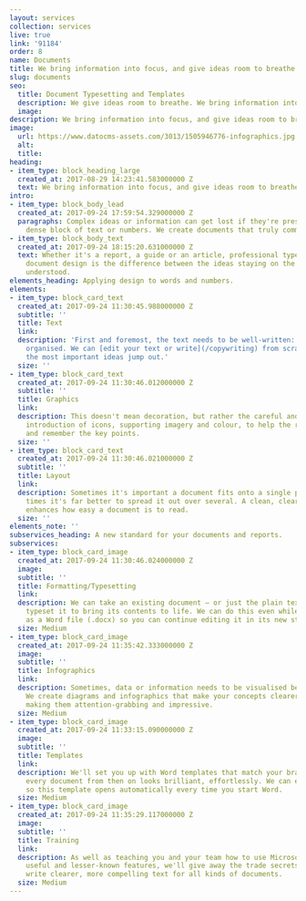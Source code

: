 ```yaml
---
layout: services
collection: services
live: true
link: '91184'
order: 8
name: Documents
title: We bring information into focus, and give ideas room to breathe
slug: documents
seo:
  title: Document Typesetting and Templates
  description: We give ideas room to breathe. We bring information into focus.
  image: 
description: We bring information into focus, and give ideas room to breathe.
image:
  url: https://www.datocms-assets.com/3013/1505946776-infographics.jpg
  alt: 
  title: 
heading:
- item_type: block_heading_large
  created_at: 2017-08-29 14:23:41.583000000 Z
  text: We bring information into focus, and give ideas room to breathe.
intro:
- item_type: block_body_lead
  created_at: 2017-09-24 17:59:54.329000000 Z
  paragraphs: Complex ideas or information can get lost if they're presented as a
    dense block of text or numbers. We create documents that truly communicate.
- item_type: block_body_text
  created_at: 2017-09-24 18:15:20.631000000 Z
  text: Whether it's a report, a guide or an article, professional typesetting and
    document design is the difference between the ideas staying on the page – or being
    understood.
elements_heading: Applying design to words and numbers.
elements:
- item_type: block_card_text
  created_at: 2017-09-24 11:30:45.988000000 Z
  subtitle: ''
  title: Text
  link: 
  description: 'First and foremost, the text needs to be well-written: lucid, succinct,
    organised. We can [edit your text or write](/copywriting) from scratch to ensure
    the most important ideas jump out.'
  size: ''
- item_type: block_card_text
  created_at: 2017-09-24 11:30:46.012000000 Z
  subtitle: ''
  title: Graphics
  link: 
  description: This doesn't mean decoration, but rather the careful and considered
    introduction of icons, supporting imagery and colour, to help the reader understand
    and remember the key points.
  size: ''
- item_type: block_card_text
  created_at: 2017-09-24 11:30:46.021000000 Z
  subtitle: ''
  title: Layout
  link: 
  description: Sometimes it's important a document fits onto a single page; other
    times it's far better to spread it out over several. A clean, clear layout dramatically
    enhances how easy a document is to read.
  size: ''
elements_note: ''
subservices_heading: A new standard for your documents and reports.
subservices:
- item_type: block_card_image
  created_at: 2017-09-24 11:30:46.024000000 Z
  image: 
  subtitle: ''
  title: Formatting/Typesetting
  link: 
  description: We can take an existing document – or just the plain text – and professionally
    typeset it to bring its contents to life. We can do this even while keeping it
    as a Word file (.docx) so you can continue editing it in its new style.
  size: Medium
- item_type: block_card_image
  created_at: 2017-09-24 11:35:42.333000000 Z
  image: 
  subtitle: ''
  title: Infographics
  link: 
  description: Sometimes, data or information needs to be visualised before it clicks.
    We create diagrams and infographics that make your concepts clearer, as well as
    making them attention-grabbing and impressive.
  size: Medium
- item_type: block_card_image
  created_at: 2017-09-24 11:33:15.090000000 Z
  image: 
  subtitle: ''
  title: Templates
  link: 
  description: We'll set you up with Word templates that match your brand and ensure
    every document from then on looks brilliant, effortlessly. We can even set it
    so this template opens automatically every time you start Word.
  size: Medium
- item_type: block_card_image
  created_at: 2017-09-24 11:35:29.117000000 Z
  image: 
  subtitle: ''
  title: Training
  link: 
  description: As well as teaching you and your team how to use Microsoft Word's most
    useful and lesser-known features, we'll give away the trade secrets on how to
    write clearer, more compelling text for all kinds of documents.
  size: Medium
---
```


